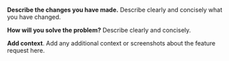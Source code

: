 **Describe the changes you have made.**
Describe clearly and concisely what you have changed.

**How will you solve the problem?**
Describe clearly and concisely.

**Add context**.
Add any additional context or screenshots about the feature request here.
